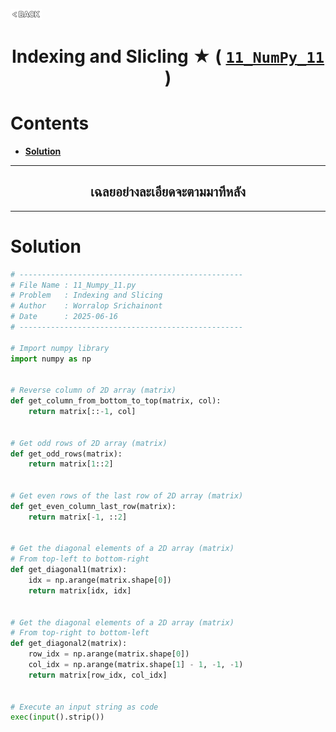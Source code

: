 <p align="left">
  <a href="../README.md">
    <img src="../../Z99-OTHERS/00-common/00-back.png" style="width:10%">
  </a>
</p>

<div align="center">
  <h1>
    Indexing and Slicling ★ (
      <a href="https://drive.google.com/file/d/15ONrP_P-c8VHkDHJ4cCI9GIpgTlZmiq3/view?usp=drive_link">
        <code>11_NumPy_11</code>
      </a>
    )
  </h1>
</div>

# Contents

-   [**Solution**](#solution)

---

<div align="center">
  <h2>เฉลยอย่างละเอียดจะตามมาทีหลัง</h2>
</div>

---

# Solution

```python
# --------------------------------------------------
# File Name : 11_Numpy_11.py
# Problem   : Indexing and Slicing
# Author    : Worralop Srichainont
# Date      : 2025-06-16
# --------------------------------------------------

# Import numpy library
import numpy as np


# Reverse column of 2D array (matrix)
def get_column_from_bottom_to_top(matrix, col):
    return matrix[::-1, col]


# Get odd rows of 2D array (matrix)
def get_odd_rows(matrix):
    return matrix[1::2]


# Get even rows of the last row of 2D array (matrix)
def get_even_column_last_row(matrix):
    return matrix[-1, ::2]


# Get the diagonal elements of a 2D array (matrix)
# From top-left to bottom-right
def get_diagonal1(matrix):
    idx = np.arange(matrix.shape[0])
    return matrix[idx, idx]


# Get the diagonal elements of a 2D array (matrix)
# From top-right to bottom-left
def get_diagonal2(matrix):
    row_idx = np.arange(matrix.shape[0])
    col_idx = np.arange(matrix.shape[1] - 1, -1, -1)
    return matrix[row_idx, col_idx]


# Execute an input string as code
exec(input().strip())
```
